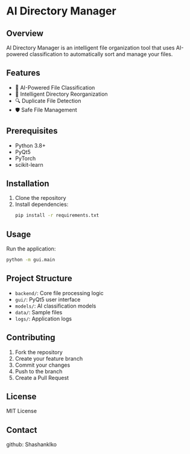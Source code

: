 # AI Directory Manager

## Overview
AI Directory Manager is an intelligent file organization tool that uses AI-powered classification to automatically sort and manage your files.

## Features
- 🤖 AI-Powered File Classification
- 📂 Intelligent Directory Reorganization
- 🔍 Duplicate File Detection
- 🛡️ Safe File Management

## Prerequisites
- Python 3.8+
- PyQt5
- PyTorch
- scikit-learn

## Installation
1. Clone the repository
2. Install dependencies:
   ```bash
   pip install -r requirements.txt
   ```

## Usage
Run the application:
```bash
python -m gui.main
```

## Project Structure
- `backend/`: Core file processing logic
- `gui/`: PyQt5 user interface
- `models/`: AI classification models
- `data/`: Sample files
- `logs/`: Application logs

## Contributing
1. Fork the repository
2. Create your feature branch
3. Commit your changes
4. Push to the branch
5. Create a Pull Request

## License
MIT License

## Contact
github: Shashanklko
